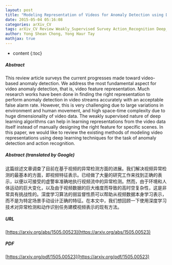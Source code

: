 ```yaml
---
layout: post
title: "Modeling Representation of Videos for Anomaly Detection using Deep Learning: A Review"
date: 2015-05-04 05:16:08
categories: arXiv_CV
tags: arXiv_CV Review Weakly_Supervised Survey Action_Recognition Deep_Learning Detection Recognition
author: Yong Shean Chong, Yong Haur Tay
mathjax: true
---
```


* content
{:toc}

##### Abstract
This review article surveys the current progresses made toward video-based anomaly detection. We address the most fundamental aspect for video anomaly detection, that is, video feature representation. Much research works have been done in finding the right representation to perform anomaly detection in video streams accurately with an acceptable false alarm rate. However, this is very challenging due to large variations in environment and human movement, and high space-time complexity due to huge dimensionality of video data. The weakly supervised nature of deep learning algorithms can help in learning representations from the video data itself instead of manually designing the right feature for specific scenes. In this paper, we would like to review the existing methods of modeling video representations using deep learning techniques for the task of anomaly detection and action recognition.

##### Abstract (translated by Google)
这篇综述文章调查了目前在基于视频的异常检测方面的进展。我们解决视频异常检测的最基本的方面，即视频特征表示。已经做了大量的研究工作来找到正确的表示，以便以可接受的虚警率准确地执行视频流中的异常检测。然而，由于环境和人体运动的巨大变化，以及由于视频数据的巨大维度而导致的高时空复杂性，这是非常具有挑战性的。深度学习算法的弱监督性质可以帮助从视频数据本身学习表示，而不是为特定场景手动设计正确的特征。在本文中，我们想回顾一下使用深度学习技术对异常检测和动作识别任务建模视频表示的现有方法。

##### URL
[https://arxiv.org/abs/1505.00523](https://arxiv.org/abs/1505.00523)

##### PDF
[https://arxiv.org/pdf/1505.00523](https://arxiv.org/pdf/1505.00523)

